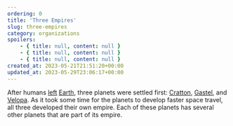 ```yaml
---
ordering: 0
title: 'Three Empires'
slug: three-empires
category: organizations
spoilers:
    - { title: null, content: null }
    - { title: null, content: null }
    - { title: null, content: null }
created_at: 2023-05-21T21:51:20+00:00
updated_at: 2023-05-29T23:06:17+00:00
---
```

After humans [left](/category/culture-history/three-ships) [Earth](/category/culture-history/earth), three planets were settled first: [Cratton](/category/planets-cities/cratton), [Gastel](/category/planets-cities/gastel), and [Velopa](/category/planets-cities/velopa). As it took some time for the planets to develop faster space travel, all three developed their own empire. Each of these planets has several other planets that are part of its empire.